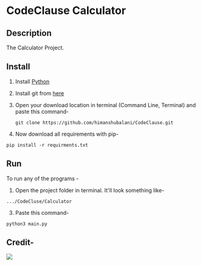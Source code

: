 # CodeClause Calculator

## Description
The Calculator Project.


## Install
1. Install [Python](https://www.python.org/downloads/)
2. Install git from [here](https://git-scm.com/book/en/v2/Getting-Started-Installing-Git)
3. Open your download location in terminal (Command Line, Terminal) and paste this command-
  
    ````
    git clone https://github.com/himanshubalani/CodeClause.git
   ````
4. Now download all requirements with pip-
  
  
  ````
  pip install -r requirments.txt
  ````
  
## Run
To run any of the programs -
1. Open the project folder in terminal. It'll look something like-
  ```
  .../CodeCluse/Calculator
  ```
  
3. Paste this command-
  ````
  python3 main.py
  ````
  
## Credit-
<a href = "https://lnk.bio/z2lx"> <img src="https://github.com/himanshubalani/nameheaders/blob/main/Github%20Python.png"> </a>
